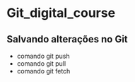 # Git_digital_course

## Salvando alterações no Git
* comando git push
* comando git pull
* comando git fetch

